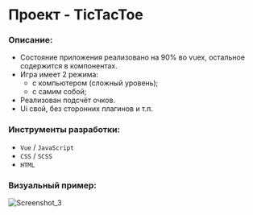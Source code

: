 # Проект - TicTacToe

### Описание:
- Состояние приложения реализовано на 90% во vuex, остальное содержится в компонентах.
- Игра имеет 2 режима:
     - с компьютером (сложный уровень);
     - с самим собой;
- Реализован подсчёт очков.
- Ui свой, без сторонних плагинов и т.п.

### Инструменты разработки:
- `Vue` / `JavaScript`
- `CSS` / `SCSS`
- `HTML`

### Визуальный пример:
![Screenshot_3](https://user-images.githubusercontent.com/28337073/101619211-03af8400-3a24-11eb-87da-213cb26ed877.png)

